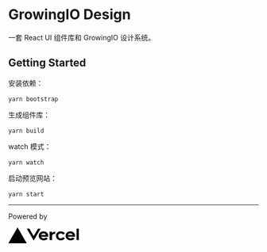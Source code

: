 # GrowingIO Design

一套 React UI 组件库和 GrowingIO 设计系统。

## Getting Started

安装依赖：

```
yarn bootstrap
```

生成组件库：

```
yarn build
```

watch 模式：

```
yarn watch
```

启动预览网站：

```
yarn start
```

---

Powered by

<p>
  <a href="https://vercel.com/?utm_source=gio-design&utm_campaign=oss" target="_blank"><img src="./assets/vercel.svg" alt="Vercel Inc." height=32 /></a>
</p>
